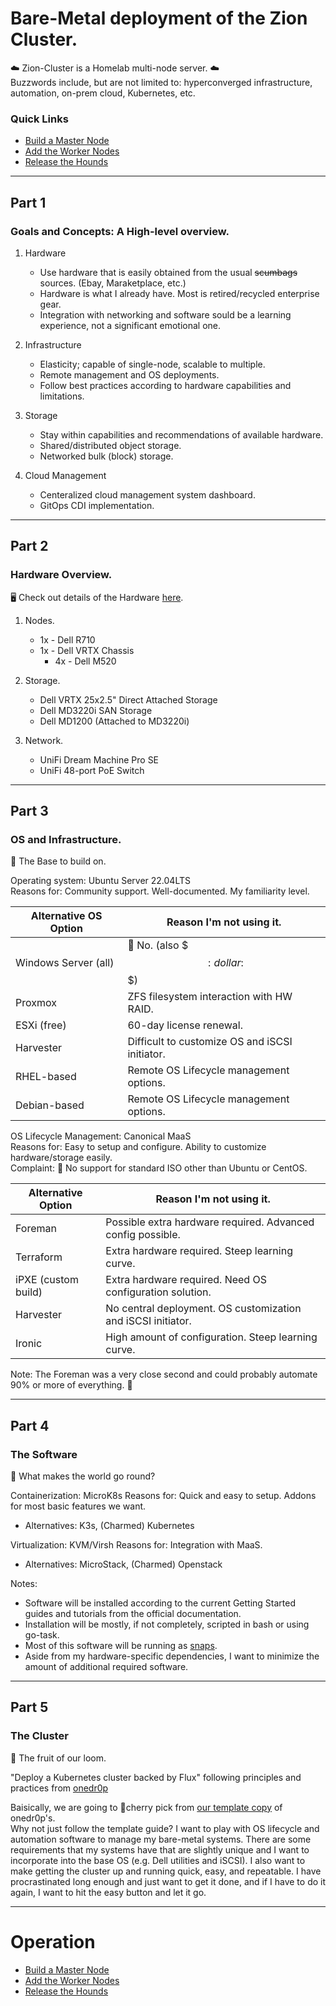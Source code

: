 # Bare-Metal deployment of the Zion Cluster.

☁️ Zion-Cluster is a Homelab multi-node server. ☁️  
Buzzwords include, but are not limited to: hyperconverged infrastructure, automation, on-prem cloud, Kubernetes, etc.  

### Quick Links
- [Build a Master Node](01-Master_Node.md)
- [Add the Worker Nodes](02-Worker_Nodes.md)
- [Release the Hounds](03-Run_the_Cluster.md)

---
## Part 1  
### Goals and Concepts: A High-level overview.
1. Hardware
   - Use hardware that is easily obtained from the usual ~~scumbags~~ sources. (Ebay, Maraketplace, etc.)
   - Hardware is what I already have. Most is retired/recycled enterprise gear.
   - Integration with networking and software sould be a learning experience, not a significant emotional one.
  
2. Infrastructure
   - Elasticity; capable of single-node, scalable to multiple.
   - Remote management and OS deployments.
   - Follow best practices according to hardware capabilities and limitations.
  
3. Storage
   - Stay within capabilities and recommendations of available hardware.
   - Shared/distributed object storage.
   - Networked bulk (block) storage.
  
4. Cloud Management
   - Centeralized cloud management system dashboard.
   - GitOps CDI implementation.

---
## Part 2  
### Hardware Overview.
🖥️ Check out details of the Hardware [here](X-a_Hardware.md).

1. Nodes.
   - 1x - Dell R710
   - 1x - Dell VRTX Chassis
     - 4x - Dell M520
  
2. Storage.
   - Dell VRTX 25x2.5" Direct Attached Storage
   - Dell MD3220i SAN Storage
   - Dell MD1200 (Attached to MD3220i)
  
3. Network.
   - UniFi Dream Machine Pro SE
   - UniFi 48-port PoE Switch

---
## Part 3  
### OS and Infrastructure.
🐧 The Base to build on.

Operating system: Ubuntu Server 22.04LTS  
Reasons for: Community support. Well-documented. My familiarity level.  

| Alternative OS Option | Reason I'm not using it.                       |
| --------------------- | ---------------------------------------------- |
| Windows Server (all)  | :fu: No. (also $$$:dollar:$$$)                 |
| Proxmox               | ZFS filesystem interaction with HW RAID.       |
| ESXi (free)           | 60-day license renewal.                        |
| Harvester             | Difficult to customize OS and iSCSI initiator. |
| RHEL-based            | Remote OS Lifecycle management options.        |
| Debian-based          | Remote OS Lifecycle management options.        |

OS Lifecycle Management: Canonical MaaS  
Reasons for: Easy to setup and configure. Ability to customize hardware/storage easily.  
Complaint: :fu: No support for standard ISO other than Ubuntu or CentOS.  

| Alternative Option    | Reason I'm not using it.                                     |
| --------------------- | ------------------------------------------------------------ |
| Foreman               | Possible extra hardware required.  Advanced config possible. |
| Terraform             | Extra hardware required.  Steep learning curve.              |
| iPXE (custom build)   | Extra hardware required.  Need OS configuration solution.    |
| Harvester             | No central deployment.  OS customization and iSCSI initiator.|
| Ironic                | High amount of configuration.  Steep learning curve.         |  

Note: The Foreman was a very close second and could probably automate 90% or more of everything. :muscle:

---
## Part 4  
### The Software
💾 What makes the world go round?

Containerization: MicroK8s
Reasons for: Quick and easy to setup. Addons for most basic features we want.
- Alternatives: K3s, (Charmed) Kubernetes

Virtualization: KVM/Virsh
Reasons for: Integration with MaaS.
- Alternatives: MicroStack, (Charmed) Openstack 

Notes:
- Software will be installed according to the current Getting Started guides and tutorials from the official documentation.  
- Installation will be mostly, if not completely, scripted in bash or using go-task.  
- Most of this software will be running as [snaps](https://docs.snapcraft.io/installing-snapd).
- Aside from my hardware-specific dependencies, I want to minimize the amount of additional required software.

---
## Part 5  
### The Cluster
🍇 The fruit of our loom.

"Deploy a Kubernetes cluster backed by Flux" following principles and practices from [onedr0p](https://github.com/onedr0p/flux-cluster-template)  
  
Baisically, we are going to 🍒cherry pick from [our template copy](https://github.com/zion-cluster/) of onedr0p's.  
Why not just follow the template guide? I want to play with OS lifecycle and automation software to manage my bare-metal systems. There are some requirements that my systems have that are slightly unique and I want to incorporate into the base OS (e.g. Dell utilities and iSCSI). I also want to make getting the cluster up and running quick, easy, and repeatable. I have procrastinated long enough and just want to get it done, and if I have to do it again, I want to hit the easy button and let it go.  

---
# Operation
- [Build a Master Node](01-Master_Node.md)
- [Add the Worker Nodes](02-Worker_Nodes.md)
- [Release the Hounds](03-Run_the_Cluster.md)